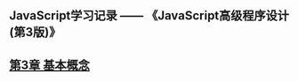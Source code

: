 ## JavaScript学习记录  —— 《JavaScript高级程序设计(第3版)》

## [第3章 基本概念](https://github.com/ChenZT-0618/FrontEnd/blob/master/JavaScript/%E5%9F%BA%E6%9C%AC%E6%A6%82%E5%BF%B5/%E7%AC%94%E8%AE%B0.md)